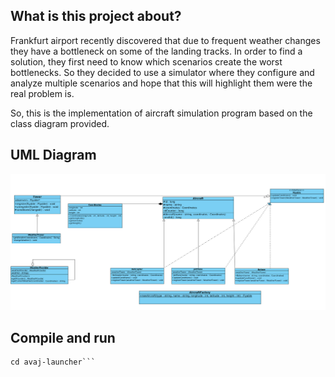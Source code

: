 ## What is this project about?

Frankfurt airport recently discovered that due to frequent weather changes they have a bottleneck on some of the landing tracks.
In order to find a solution, they first need to know which scenarios create the worst bottlenecks.
So they decided to use a simulator where they configure and analyze multiple scenarios and hope that this will highlight them were the real problem is.

So, this is the implementation of aircraft simulation program based on the class diagram provided.

## UML Diagram

<img src="https://github.com/bgoncharov/avaj-launcher/blob/master/avaj_uml.jpg">

## Compile and run

```git clone https://github.com/bgoncharov/avaj-launcher.git
cd avaj-launcher```